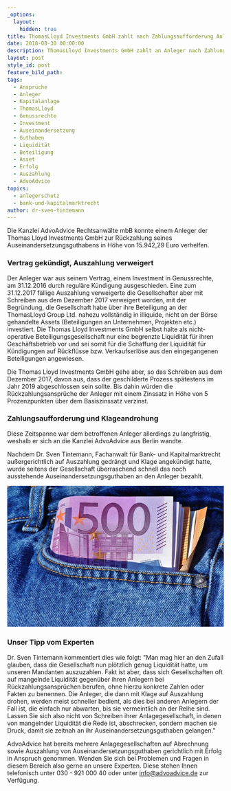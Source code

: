 ```yaml
---
_options:
  layout:
    hidden: true
title: ThomasLloyd Investments GmbH zahlt nach Zahlungsaufforderung Anlegergelder aus
date: 2018-08-30 00:00:00
description: ThomasLloyd Investments GmbH zahlt an Anleger nach Zahlungsaufforderung aus
layout: post
style_id: post
feature_bild_path:
tags:
  - Ansprüche
  - Anleger
  - Kapitalanlage
  - ThomasLloyd
  - Genussrechte
  - Investment
  - Auseinandersetzung
  - Guthaben
  - Liquidität
  - Beteiligung
  - Asset
  - Erfolg
  - Auszahlung
  - AdvoAdvice
topics:
  - anlegerschutz
  - bank-und-kapitalmarktrecht
author: dr-sven-tintemann
---
```


Die Kanzlei AdvoAdvice Rechtsanwälte mbB konnte einem Anleger der Thomas Lloyd Investments GmbH zur Rückzahlung seines Auseinandersetzungsguthabens in Höhe von 15.942,29 Euro verhelfen.

### Vertrag gekündigt, Auszahlung verweigert

Der Anleger war aus seinem Vertrag, einem Investment in Genussrechte, am 31.12.2016 durch reguläre Kündigung ausgeschieden. Eine zum 31.12.2017 fällige Auszahlung verweigerte die Gesellschafter aber mit Schreiben aus dem Dezember 2017 verweigert worden, mit der Begründung, die Gesellschaft habe über ihre Beteiligung an der ThomasLloyd Group Ltd. nahezu vollständig in illiquide, nicht an der Börse gehandelte Assets (Beteiligungen an Unternehmen, Projekten etc.) investiert. Die Thomas Lloyd Investments GmbH selbst halte als nicht-operative Beteiligungsgesellschaft nur eine begrenzte Liquidität für ihren Geschäftsbetrieb vor und sei somit für die Schaffung der Liquidität für Kündigungen auf Rückflüsse bzw. Verkaufserlöse aus den eingegangenen Beteiligungen angewiesen.

Die Thomas Lloyd Investments GmbH gehe aber, so das Schreiben aus dem Dezember 2017, davon aus, dass der geschilderte Prozess spätestens im Jahr 2019 abgeschlossen sein sollte. Bis dahin würden die Rückzahlungsansprüche der Anleger mit einem Zinssatz in Höhe von 5 Prozenzpunkten über dem Basiszinssatz verzinst.

### Zahlungsaufforderung und Klageandrohung

Diese Zeitspanne war dem betroffenen Anleger allerdings zu langfristig, weshalb er sich an die Kanzlei AdvoAdvice aus Berlin wandte.

Nachdem Dr. Sven Tintemann, Fachanwalt für Bank- und Kapitalmarktrecht außergerichtlich auf Auszahlung gedrängt und Klage angekündigt hatte, wurde seitens der Gesellschaft überraschend schnell das noch ausstehende Auseinandersetzungsguthaben an den Anleger bezahlt.

![Geld zurück - Foto Pixabay](/uploads/money-3115981-640.jpg "Geld zurück in die eigene Tasche")

### Unser Tipp vom Experten

Dr. Sven Tintemann kommentiert dies wie folgt: "Man mag hier an den Zufall glauben, dass die Gesellschaft nun plötzlich genug Liquidität hatte, um unseren Mandanten auszuzahlen. Fakt ist aber, dass sich Gesellschaften oft auf mangelnde Liquidität gegenüber ihren Anlegern bei Rückzahlungsansprüchen berufen, ohne hierzu konkrete Zahlen oder Fakten zu benennen. Die Anleger, die dann mit Klage auf Auszahlung drohen, werden meist schneller bedient, als dies bei anderen Anlegern der Fall ist, die einfach nur abwarten, bis sie vermeintlich an der Reihe sind. Lassen Sie sich also nicht von Schreiben ihrer Anlagegesellschaft, in denen von mangelnder Liquidität die Rede ist, abschrecken, sondern machen sie Druck, damit sie zeitnah an ihr Auseinandersetzungsguthaben gelangen."

AdvoAdvice hat bereits mehrere Anlagegesellschaften auf Abrechnung sowie Auszahlung von Auseinandersetzungsguthaben gerichtlich mit Erfolg in Anspruch genommen. Wenden Sie sich bei Problemen und Fragen in diesem Bereich also gerne an unsere Experten. Diese stehen Ihnen telefonisch unter 030 - 921 000 40 oder unter info@advoadvice.de zur Verfügung.